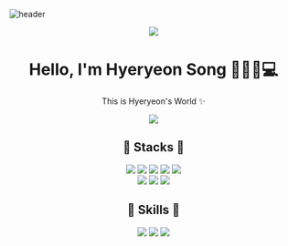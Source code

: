 ![header](https://capsule-render.vercel.app/api?type=waving&color=timeGradient&height=300&section=header&text=Ryony's%20Git&&fontSize=80)


<div align="center"> 

<img src="https://user-images.githubusercontent.com/86520827/160240326-10214df3-cae7-4e3f-b074-7e0cc2600de0.png"/>  
 
# Hello, I'm Hyeryeon Song 👩🏻‍🎨💻 

This is Hyeryeon's World ✨
<!-- Followers -->
<img src="https://img.shields.io/github/followers/HyeryeonSong?style=social"/>


  
 ## 🌟 Stacks 🌟
  <!-- HTML -->
  <img src="https://img.shields.io/badge/HTML-E34F26?style=flat-square&logo=HTML5&logoColor=white"/>
  <!-- CSS -->
  <img src="https://img.shields.io/badge/CSS-1572B6?style=flat-square&logo=CSS3&logoColor=white"/>
  <!-- JavaScript -->
  <img src="https://img.shields.io/badge/JavaScript-F7DF1E?style=flat-square&logo=JavaScript&logoColor=white"/>
  <!-- jQuery -->
  <img src="https://img.shields.io/badge/jQuery-0769AD?style=flat-square&logo=jQuery&logoColor=white"/>
  <!-- SASS -->
  <img src="https://img.shields.io/badge/Sass-CC6699?style=flat-square&logo=sass&logoColor=white"/>
  <br />
  <!-- React -->
  <img src="https://img.shields.io/badge/React-61DAFB?style=flat-square&logo=React&logoColor=white"/>
  <!-- styled-component -->
  <img src="https://img.shields.io/badge/styled components-DB7093?style=flat-square&logo=styled-components&logoColor=white"/>
  <!-- Prettier -->
  <img src="https://img.shields.io/badge/Prettier-F7B93E?style=flat-square&logo=Prettier&logoColor=white"/>
  
 
## 🌟 Skills 🌟
  <!-- Figma -->
  <img src="https://img.shields.io/badge/Figma-F24E1E?style=flat-square&logo=Figma&logoColor=white"/>
  <!-- Notion -->
  <img src="https://img.shields.io/badge/Notion-000000?style=flat-square&logo=Notion&logoColor=white"/>
  <!-- VSCode -->
  <img src="https://img.shields.io/badge/VSCode-5C2D91?style=flat-square&logo=VSCode&logoColor=white"/>
  


<!--
**HyeryeonSong/HyeryeonSong** is a ✨ _special_ ✨ repository because its `README.md` (this file) appears on your GitHub profile.

Here are some ideas to get you started:

- 🔭 I’m currently working on ...
- 🌱 I’m currently learning ...
- 👯 I’m looking to collaborate on ...
- 🤔 I’m looking for help with ...
- 💬 Ask me about ...
- 📫 How to reach me: ...
- 😄 Pronouns: ...
- ⚡ Fun fact: ...
-->

  
</div>
